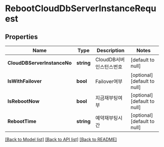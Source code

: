 # RebootCloudDbServerInstanceRequest

## Properties
Name | Type | Description | Notes
------------ | ------------- | ------------- | -------------
**CloudDBServerInstanceNo** | **string** | CloudDB서버인스턴스번호 | [default to null]
**IsWithFailover** | **bool** | Failover여부 | [optional] [default to null]
**IsRebootNow** | **bool** | 지금재부팅여부 | [optional] [default to null]
**RebootTime** | **string** | 예약재부팅시간 | [optional] [default to null]

[[Back to Model list]](../README.md#documentation-for-models) [[Back to API list]](../README.md#documentation-for-api-endpoints) [[Back to README]](../README.md)



